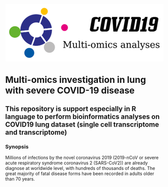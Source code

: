 ![logo](https://github.com/cdesterke/covid19sc/blob/master/logo.png)
# Multi-omics investigation in lung with severe COVID-19 disease

## This repository is support especially in R language to perform bioinformatics analyses on COVID19 lung dataset (single cell transcriptome and transcriptome)

### Synopsis
Millions of infections by the novel coronavirus 2019  (2019-nCoV or severe acute respiratory syndrome coronavirus 2 (SARS-CoV2)) are already diagnose at worldwide level, with hundreds of thousands of deaths. The great majority of fatal disease forms have been recorded in adults older than 70 years.
